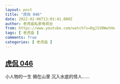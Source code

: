 ```yaml
---
layout: post
title: "虎侃 046"
date: 2022-02-06T13:03:41.000Z
author: 老虎庙私家电视台
from: https://www.youtube.com/watch?v=DgJ1V0WwtHo
tags: [ 老虎庙 ]
comments: True
categories: [ 老虎庙 ]
---
```

<!--1644152621000-->
[虎侃 046](https://www.youtube.com/watch?v=DgJ1V0WwtHo)
------

<div>
小人物的一生 搁在山里 沉入水底的怪人……
</div>
